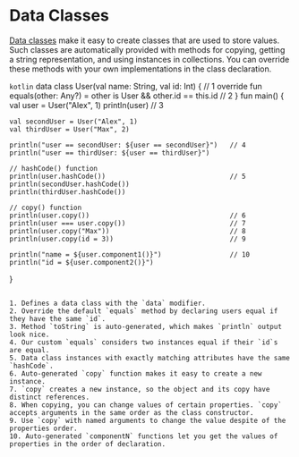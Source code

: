 # Data Classes

[Data classes](https://kotlinlang.org/docs/reference/data-classes.html) make it easy to create classes that are used to store values. Such classes are automatically provided with methods for copying, getting a string representation, and using instances in collections. You can override these methods with your own implementations in the class declaration.

```kotlin```
data class User(val name: String, val id: Int) {           // 1
    override fun equals(other: Any?) =
        other is User && other.id == this.id               // 2
}
fun main() {
    val user = User("Alex", 1)
    println(user)                                          // 3

    val secondUser = User("Alex", 1)
    val thirdUser = User("Max", 2)

    println("user == secondUser: ${user == secondUser}")   // 4
    println("user == thirdUser: ${user == thirdUser}")

    // hashCode() function
    println(user.hashCode())                               // 5
    println(secondUser.hashCode())
    println(thirdUser.hashCode())

    // copy() function
    println(user.copy())                                   // 6
    println(user === user.copy())                          // 7
    println(user.copy("Max"))                              // 8
    println(user.copy(id = 3))                             // 9

    println("name = ${user.component1()}")                 // 10
    println("id = ${user.component2()}")
}
```

1. Defines a data class with the `data` modifier.
2. Override the default `equals` method by declaring users equal if they have the same `id`.
3. Method `toString` is auto-generated, which makes `println` output look nice.
4. Our custom `equals` considers two instances equal if their `id`s are equal.
5. Data class instances with exactly matching attributes have the same `hashCode`.
6. Auto-generated `copy` function makes it easy to create a new instance.
7. `copy` creates a new instance, so the object and its copy have distinct references.
8. When copying, you can change values of certain properties. `copy` accepts arguments in the same order as the class constructor.
9. Use `copy` with named arguments to change the value despite of the properties order.
10. Auto-generated `componentN` functions let you get the values of properties in the order of declaration.
